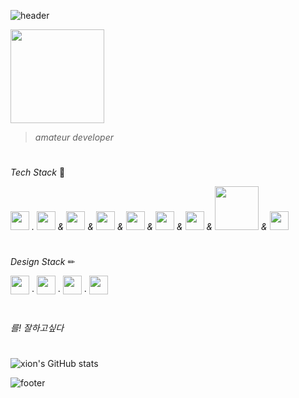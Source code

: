 ![header](https://capsule-render.vercel.app/api?type=waving&height=100&text=xion&fontAlign=95&fontAlignY=25&color=9d10f9&animation=twinkling&fontSize=20&fontColor=ffffff)

<img src="https://github.com/xion2664/icons/blob/main/palmtree_vaporwave.gif" width="150px">

> *amateur developer*

# 

*Tech Stack* 🔧

<img src="https://github.com/xion2664/icons/blob/main/c.png" width="30px">  *.*  <img src="https://github.com/xion2664/icons/blob/main/c%2B%2B.svg" width="30px">  *&*  <img src="https://github.com/xion2664/icons/blob/main/java.png" width="30px">  *&*  <img src="https://github.com/xion2664/icons/blob/main/python.png" width="30px">  *&*  <img src="https://github.com/xion2664/icons/blob/main/html5.png" width="30px">  *&*  <img src="https://github.com/xion2664/icons/blob/main/css3.png" width="30px">  *&*  <img src="https://github.com/xion2664/icons/blob/main/js.png" width="30px">  *&*  <img src="https://github.com/xion2664/icons/blob/main/mysql.png" width="70px">  *&*  <img src="https://github.com/xion2664/icons/blob/main/opengl.png" height="30px">

#

*Design Stack* ✏

<img src="https://github.com/xion2664/icons/blob/main/adobe%20photoshop.png" width="30px">  ·  <img src="https://github.com/xion2664/icons/blob/main/adobe%20xd.png" width="30px">  ·  <img src="https://github.com/xion2664/icons/blob/main/adobe%20premiere.png" width="30px">  ·  <img src="https://github.com/xion2664/icons/blob/main/adobe%20illustrator.png" width="30px">

#

*를! 잘하고싶다*

#

![xion's GitHub stats](https://github-readme-stats.vercel.app/api?username=xion2664&theme=midnight-purple&show_icons=true)

![footer](https://capsule-render.vercel.app/api?type=waving&height=100&fontAlign=70&fontAlignY=30&color=ff11ad&section=footer)
